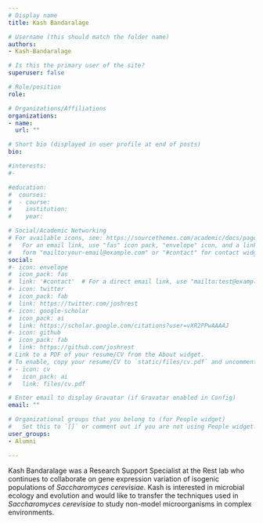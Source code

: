 ```yaml
---
# Display name
title: Kash Bandaralage

# Username (this should match the folder name)
authors:
- Kash-Bandaralage

# Is this the primary user of the site?
superuser: false

# Role/position
role: 

# Organizations/Affiliations
organizations:
- name: 
  url: ""

# Short bio (displayed in user profile at end of posts)
bio: 

#interests:
#- 

#education:
#  courses:
#  - course: 
#    institution: 
#    year: 

# Social/Academic Networking
# For available icons, see: https://sourcethemes.com/academic/docs/page-builder/#icons
#   For an email link, use "fas" icon pack, "envelope" icon, and a link in the
#   form "mailto:your-email@example.com" or "#contact" for contact widget.
social:
#- icon: envelope
#  icon_pack: fas
#  link: '#contact'  # For a direct email link, use "mailto:test@example.org".
#- icon: twitter
#  icon_pack: fab
#  link: https://twitter.com/joshrest
#- icon: google-scholar
#  icon_pack: ai
#  link: https://scholar.google.com/citations?user=vXR2PPwAAAAJ
#- icon: github
#  icon_pack: fab
#  link: https://github.com/joshrest
# Link to a PDF of your resume/CV from the About widget.
# To enable, copy your resume/CV to `static/files/cv.pdf` and uncomment the lines below.
# - icon: cv
#   icon_pack: ai
#   link: files/cv.pdf

# Enter email to display Gravatar (if Gravatar enabled in Config)
email: ""

# Organizational groups that you belong to (for People widget)
#   Set this to `[]` or comment out if you are not using People widget.
user_groups:
- Alumni

---
```


Kash Bandaralage was a Research Support Specialist at the Rest lab who continues to collaborate on gene expression variation of isogenic populations of <i>Saccharomyces cerevisiae</i>. Kash is interested in microbial ecology and evolution and would like to transfer the techniques used in <i>Saccharomyces cerevisiae</i> to study non-model microorganisms in complex environments. 